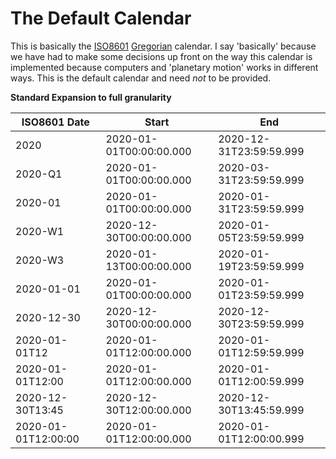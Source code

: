 # <a id="default-cal">The Default Calendar</a>
This is basically the [ISO8601](#iso8601) [Gregorian](http://en.wikipedia.org/wiki/Gregorian_calendar) calendar. I say 'basically' because we have had to make some decisions up front on the way this calendar is implemented because computers and 'planetary motion' works in different ways. This is the default calendar and need *not* to be provided.

**Standard Expansion to full granularity**

| ISO8601 Date        | Start                   | End                     |
| ------------------- | ----------------------- | ----------------------- |
| 2020                | 2020-01-01T00:00:00.000 | 2020-12-31T23:59:59.999 |
| 2020-Q1             | 2020-01-01T00:00:00.000 | 2020-03-31T23:59:59.999 |
| 2020-01             | 2020-01-01T00:00:00.000 | 2020-01-31T23:59:59.999 |
| 2020-W1             | 2020-12-30T00:00:00.000 | 2020-01-05T23:59:59.999 |
| 2020-W3             | 2020-01-13T00:00:00.000 | 2020-01-19T23:59:59.999 |
| 2020-01-01          | 2020-01-01T00:00:00.000 | 2020-01-01T23:59:59.999 |
| 2020-12-30          | 2020-12-30T00:00:00.000 | 2020-12-30T23:59:59.999 |
| 2020-01-01T12       | 2020-01-01T12:00:00.000 | 2020-01-01T12:59:59.999 |
| 2020-01-01T12:00    | 2020-01-01T12:00:00.000 | 2020-01-01T12:00:59.999 |
| 2020-12-30T13:45    | 2020-12-30T12:00:00.000 | 2020-12-30T13:45:59.999 |
| 2020-01-01T12:00:00 | 2020-01-01T12:00:00.000 | 2020-01-01T12:00:00.999 |
